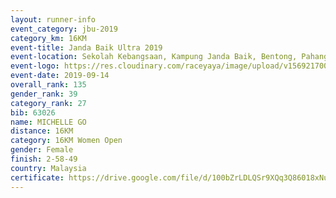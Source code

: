```yaml
---
layout: runner-info 
event_category: jbu-2019 
category_km: 16KM 
event-title: Janda Baik Ultra 2019
event-location: Sekolah Kebangsaan, Kampung Janda Baik, Bentong, Pahang, Malaysia 
event-logo: https://res.cloudinary.com/raceyaya/image/upload/v1569217009/logo/janda-baik_vch1pc.jpg 
event-date: 2019-09-14 
overall_rank: 135
gender_rank: 39
category_rank: 27
bib: 63026
name: MICHELLE GO
distance: 16KM
category: 16KM Women Open
gender: Female
finish: 2-58-49
country: Malaysia
certificate: https://drive.google.com/file/d/100bZrLDLQSr9XQq3Q86018xNuIa_QQ9G/view?usp=sharing
---
```

